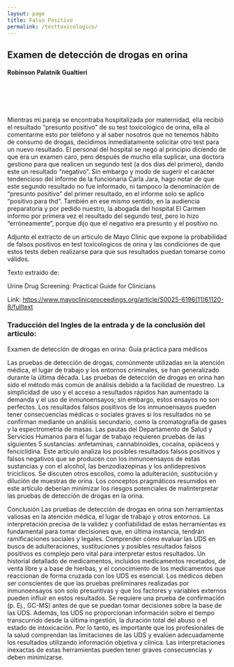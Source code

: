 ```yaml
---
layout: page
title: Falso Positivo
permalink: /testtoxicologico/
---
```



<h2>Examen de detección de drogas en orina</h2>
<h4>Robinson Palatnik Gualtieri</h4>
<h1 class="western" align="left">&nbsp;</h1>

Mientras mi pareja se encontraba hospitalizada por maternidad, ella recibió el resultado “presunto positivo” de su test toxicológico de orina, ella al comentarme esto por teléfono y al saber nosotros que no tenemos hábito de consumo de drogas, decidimos inmediatamente solicitar otro test para un nuevo resultado. El personal del hospital se negó al principio diciendo de que era un examen caro, pero después de mucho ella suplicar, una doctora gestiono para que realicen un segundo test (a dos días del primero), dando este un resultado “negativo”.  Sin embargo y modo de sugerir el carácter tendencioso del informe de la funcionaria Carla Jara, hago notar de que este segundo resultado no fue informado, ni tampoco la denominación de “presunto positivo” del primer resultado, en el informe solo se aplico “positivo para thd”.  También en ese mismo sentido, en la audiencia preparatoria y por pedido nuestro,  la abogada del hospital El Carmen informo por primera vez el resultado del segundo test, pero lo hizo “erróneamente”, porque dijo que el negativo era presunto y el positivo no.


Adjunto el extracto de un articulo de Mayo Clinic que expone la probabilidad de falsos positivos en test toxicologicos de orina y las condiciones de que estos tests deben realizarse para que sus resultados puedan tomarse como válidos.


Texto extraido de:

Urine Drug Screening:
Practical Guide for Clinicians

Link:  	https://www.mayoclinicproceedings.org/article/S0025-6196(11)61120-8/fulltext

### Traducción del Ingles de la entrada y de la conclusión del articulo:


Examen de detección de drogas en orina:
Guía práctica para médicos

Las pruebas de detección de drogas, comúnmente utilizadas en la atención médica, el lugar de trabajo y los entornos criminales, se han generalizado durante la última década. Las pruebas de detección de drogas en orina han sido el método más común de análisis debido a la facilidad de muestreo. La simplicidad de uso y el acceso a resultados rápidos han aumentado la demanda y el uso de inmunoensayos; sin embargo, estos ensayos no son perfectos. Los resultados falsos positivos de los inmunoensayos pueden tener consecuencias médicas o sociales graves si los resultados no se confirman mediante un análisis secundario, como la cromatografía de gases y la espectrometría de masas. Las pautas del Departamento de Salud y Servicios Humanos para el lugar de trabajo requieren pruebas de las siguientes 5 sustancias: anfetaminas, cannabinoides, cocaína, opiáceos y fenciclidina. Este artículo analiza los posibles resultados falsos positivos y falsos negativos que se producen con los inmunoensayos de estas sustancias y con el alcohol, las benzodiazepinas y los antidepresivos tricíclicos. Se discuten otros escollos, como la adulteración, sustitución y dilución de muestras de orina. Los conceptos pragmáticos resumidos en este artículo deberían minimizar los riesgos potenciales de malinterpretar las pruebas de detección de drogas en la orina.

Conclusión 
Las pruebas de detección de drogas en orina son herramientas valiosas en la atención médica, el lugar de trabajo y otros entornos. La interpretación precisa de la validez y confiabilidad de estas herramientas es fundamental para tomar decisiones que, en última instancia, tendrán ramificaciones sociales y legales. Comprender cómo evaluar las UDS en busca de adulteraciones, sustituciones y posibles resultados falsos positivos es complejo pero vital para interpretar estos resultados. Un historial detallado de medicamentos, incluidos medicamentos recetados, de venta libre y a base de hierbas, y
el conocimiento de los medicamentos que reaccionan de forma cruzada con los UDS es esencial. Los médicos deben ser conscientes de que las pruebas preliminares realizadas por inmunoensayos son solo presuntivas y que los factores y variables externos pueden influir en estos resultados. Se requiere una prueba de confirmación (p. Ej., GC-MS) antes de que se puedan tomar decisiones sobre la base de las UDS. Además, los UDS no proporcionan información sobre el tiempo transcurrido desde la última ingestión, la duración total del abuso o el estado de intoxicación. Por lo tanto, es importante que los profesionales de la salud comprendan las limitaciones de las UDS y evalúen adecuadamente los resultados utilizando información objetiva y clínica. Las interpretaciones inexactas de estas herramientas pueden tener graves consecuencias y deben minimizarse.
